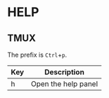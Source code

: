 HELP
====

TMUX
----

The prefix is `Ctrl`+`p`.

| Key   | Description         |
| ----- | ------------------- |
| h     | Open the help panel |
